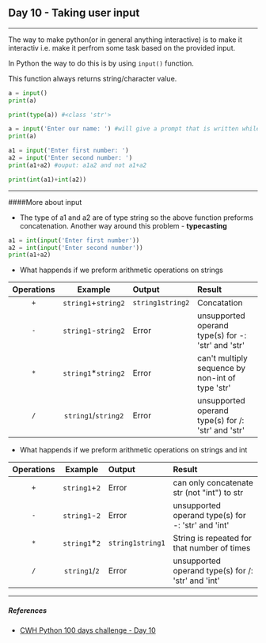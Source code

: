## Day 10 - Taking user input

---

The way to make python(or in general anything interactive) is to make it interactiv i.e. make it perfrom some task based on the provided input.

In Python the way to do this is by using `input()` function.

This function always returns string/character value.

```python
a = input()
print(a)

print(type(a)) #<class 'str'>
```

```python
a = input('Enter our name: ') #will give a prompt that is written while taking the input
print(a)
```

```python
a1 = input('Enter first number: ')
a2 = input('Enter second number: ')
print(a1+a2) #ouput: a1a2 and not a1+a2

print(int(a1)+int(a2))
```

---

####More about input

- The type of a1 and a2 are of type string so the above function preforms concatenation.
Another way around this problem - **typecasting**

```python
a1 = int(input('Enter first number'))
a2 = int(input('Enter second number'))
print(a1+a2)
```

- What happends if we preform arithmetic operations on strings

|Operations|Example|Output|Result|
|:---:|:---:|:---|:---|
|`+`|`string1`+`string2`|`string1string2`|Concatation|
|`-`|`string1`-`string2`|Error|unsupported operand type(s) for -: 'str' and 'str'|
|`*`|`string1`*`string2`|Error|can't multiply sequence by non-int of type 'str'|
|`/`|`string1`/`string2`|Error|unsupported operand type(s) for /: 'str' and 'str'|

- What happends if we preform arithmetic operations on strings and int

|Operations|Example|Output|Result|
|:---:|:---:|:---|:---|
|`+`|`string1`+`2`|Error|can only concatenate str (not "int") to str|
|`-`|`string1`-`2`|Error|unsupported operand type(s) for -: 'str' and 'int'|
|`*`|`string1`*`2`|`string1string1`|String is repeated for that number of times|
|`/`|`string1`/`2`|Error|unsupported operand type(s) for /: 'str' and 'int'|

---

##### References

- [CWH Python 100 days challenge - Day 10](https://youtu.be/WvG-R-xXouA)
